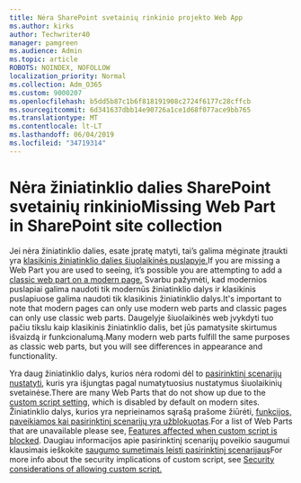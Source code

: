 ```yaml
---
title: Nėra SharePoint svetainių rinkinio projekto Web App
ms.author: kirks
author: Techwriter40
manager: pamgreen
ms.audience: Admin
ms.topic: article
ROBOTS: NOINDEX, NOFOLLOW
localization_priority: Normal
ms.collection: Adm_O365
ms.custom: 9000207
ms.openlocfilehash: b5dd5b87c1b6f818191908c2724f6177c28cffcb
ms.sourcegitcommit: 6d341637dbb14e90726a1ce1d68f077ace9bb765
ms.translationtype: MT
ms.contentlocale: lt-LT
ms.lasthandoff: 06/04/2019
ms.locfileid: "34719314"
---
```

# <a name="missing-web-part-in-sharepoint-site-collection"></a><span data-ttu-id="f941c-102">Nėra žiniatinklio dalies SharePoint svetainių rinkinio</span><span class="sxs-lookup"><span data-stu-id="f941c-102">Missing Web Part in SharePoint site collection</span></span>

<p><span data-ttu-id="f941c-103">Jei nėra žiniatinklio dalies, esate įpratę matyti, tai&rsquo;s galima mėginate įtraukti yra <a href="https://support.office.com/en-us/article/classic-and-modern-web-part-experiences-3fdae6c3-8fc1-49ab-8708-8c104b882e64">klasikinis žiniatinklio dalies šiuolaikinės puslapyje.</a></span><span class="sxs-lookup"><span data-stu-id="f941c-103">If you are missing a Web Part you are used to seeing, it&rsquo;s possible you are attempting to add a <a href="https://support.office.com/en-us/article/classic-and-modern-web-part-experiences-3fdae6c3-8fc1-49ab-8708-8c104b882e64">classic web part on a modern page.</a></span></span> <span data-ttu-id="f941c-104">Svarbu pažymėti, kad modernios puslapiai galima naudoti tik modernūs žiniatinklio dalys ir klasikinis puslapiuose galima naudoti tik klasikinis žiniatinklio dalys.</span><span class="sxs-lookup"><span data-stu-id="f941c-104">It's important to note that modern pages can only use modern web parts and classic pages can only use classic web parts.</span></span> <span data-ttu-id="f941c-105">Daugelyje šiuolaikinės web įvykdyti tuo pačiu tikslu kaip klasikinis žiniatinklio dalis, bet jūs pamatysite skirtumus išvaizdą ir funkcionalumą.</span><span class="sxs-lookup"><span data-stu-id="f941c-105">Many modern web parts fulfill the same purposes as classic web parts, but you will see differences in appearance and functionality.</span></span></p> <p><span data-ttu-id="f941c-106">Yra daug žiniatinklio dalys, kurios nėra rodomi dėl to <a href="https://docs.microsoft.com/en-us/sharepoint/allow-or-prevent-custom-script">pasirinktinį scenarijų nustatyti</a>, kuris yra išjungtas pagal numatytuosius nustatymus šiuolaikinių svetainėse.</span><span class="sxs-lookup"><span data-stu-id="f941c-106">There are many Web Parts that do not show up due to the <a href="https://docs.microsoft.com/en-us/sharepoint/allow-or-prevent-custom-script">custom script setting</a>, which is disabled by default on modern sites.</span></span> <span data-ttu-id="f941c-107">Žiniatinklio dalys, kurios yra neprieinamos sąrašą prašome žiūrėti, <a href="https://docs.microsoft.com/en-us/sharepoint/allow-or-prevent-custom-script#features-affected-when-custom-script-is-blocked">funkcijos, paveikiamos kai pasirinktinį scenarijų yra užblokuotas</a>.</span><span class="sxs-lookup"><span data-stu-id="f941c-107">For a list of Web Parts that are unavailable please see, <a href="https://docs.microsoft.com/en-us/sharepoint/allow-or-prevent-custom-script#features-affected-when-custom-script-is-blocked">Features affected when custom script is blocked</a>.</span></span> <span data-ttu-id="f941c-108">Daugiau informacijos apie pasirinktinį scenarijų poveikio saugumui klausimais ieškokite <a href="https://docs.microsoft.com/en-us/sharepoint/security-considerations-of-allowing-custom-script">saugumo sumetimais leisti pasirinktinį scenarijaus</a></span><span class="sxs-lookup"><span data-stu-id="f941c-108">For more info about the security implications of custom script, see <a href="https://docs.microsoft.com/en-us/sharepoint/security-considerations-of-allowing-custom-script">Security considerations of allowing custom script.</a></span></span></p>
